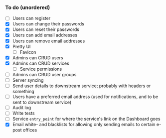 ### To do (unordered)

-   [ ] Users can register
-   [x] Users can change their passwords
-   [x] Users can reset their passwords
-   [x] Users can add email addresses
-   [x] Users can remove email addresses
-   [x] Pretty UI
    -   [ ] Favicon
-   [x] Admins can CRUD users
-   [x] Admins can CRUD services
    -   [ ] Service permissions
-   [ ] Admins can CRUD user groups
-   [ ] Server syncing
-   [ ] Send user details to downstream service; probably with headers or something
-   [ ] Users have a preferred email address (used for notifications, and to be sent to downstream service)
-   [ ] Audit log
-   [ ] Write tests
-   [ ] Service `entry_point` for where the service's link on the Dashboard goes
-   [x] Email white- and blacklists for allowing only sending emails to certain e-post offices
